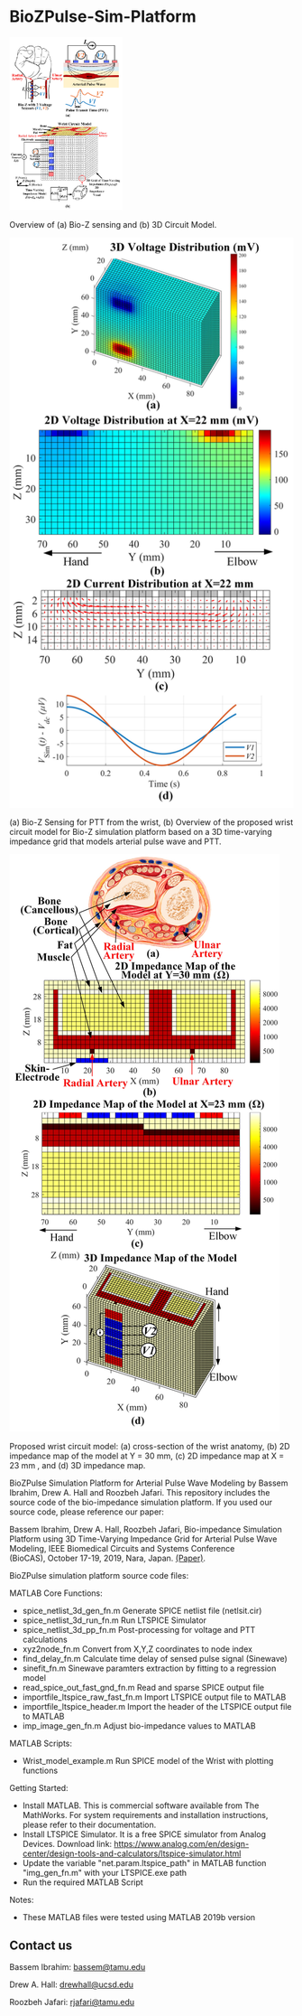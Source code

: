 # BioZPulse-Sim-Platform

<img src="./figures/grid.jpg" alt="drawing" width="200"/>

Overview of (a) Bio-Z sensing and (b) 3D Circuit Model.

![BioZPulse-Sim-Platform2](./figures/delta.jpg)

 (a) Bio-Z Sensing for PTT from the wrist, (b) Overview of the proposed wrist circuit model for Bio-Z simulation platform based on a 3D time-varying impedance grid that models arterial pulse wave and PTT. 

![BioZPulse-Sim-Platform3](./figures/model.jpg)

Proposed wrist circuit model: (a) cross-section of the wrist anatomy, (b) 2D impedance map of the model at Y = 30 mm, (c) 2D impedance map at X = 23 mm , and (d) 3D impedance map.

BioZPulse Simulation Platform for Arterial Pulse Wave Modeling by Bassem Ibrahim, Drew A. Hall and Roozbeh Jafari.
This repository includes the source code of the bio-impedance simulation platform. If you used our source code, please reference our paper:

Bassem Ibrahim, Drew A. Hall, Roozbeh Jafari, Bio-impedance Simulation Platform using 3D Time-Varying Impedance Grid for Arterial Pulse Wave Modeling, IEEE Biomedical Circuits and Systems Conference (BioCAS), October 17-19, 2019, Nara, Japan. [(Paper)][1].

BioZPulse simulation platform source code files:

MATLAB Core Functions:
- spice_netlist_3d_gen_fn.m  		Generate SPICE netlist file (netlsit.cir)
- spice_netlist_3d_run_fn.m 		Run LTSPICE Simulator
- spice_netlist_3d_pp_fn.m  		Post-processing for voltage and PTT calculations
- xyz2node_fn.m                		Convert from X,Y,Z coordinates to node index
- find_delay_fn.m			Calculate time delay of sensed pulse signal (Sinewave)	
- sinefit_fn.m                		Sinewave paramters extraction by fitting to a regression model 
- read_spice_out_fast_gnd_fn.m  	Read and sparse SPICE output file
- importfile_ltspice_raw_fast_fn.m	Import LTSPICE output file to MATLAB
- importfile_ltspice_header.m       	Import the header of the LTSPICE output file to MATLAB
- imp_image_gen_fn.m                	Adjust bio-impedance values to MATLAB


MATLAB Scripts:
- Wrist_model_example.m     Run SPICE model of the Wrist with plotting functions

Getting Started:
- Install MATLAB. This is commercial software available from The MathWorks. For system requirements and installation instructions, please refer to their documentation.
- Install LTSPICE Simulator. It is a free SPICE simulator from Analog Devices. Download link: https://www.analog.com/en/design-center/design-tools-and-calculators/ltspice-simulator.html
- Update the variable "net.param.ltspice_path" in MATLAB function "img_gen_fn.m" with your LTSPICE.exe path
- Run the required MATLAB Script

Notes:
- These MATLAB files were tested using MATLAB 2019b version

## Contact us
Bassem Ibrahim: bassem@tamu.edu

Drew A. Hall: drewhall@ucsd.edu

Roozbeh Jafari: rjafari@tamu.edu

[1]: https://www.dropbox.com/s/ymjeqd5cs1soun0/BioCAS2019_final_submission.pdf?dl=0
